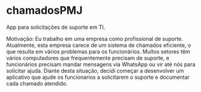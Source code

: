 # chamadosPMJ
App para solicitações de suporte em TI.

Motivação: 
 Eu trabalho em uma empresa como profissional de suporte. Atualmente, esta empresa carece de um sistema de chamados eficiente, o que resulta em vários problemas para os funcionários. Muitos setores têm vários computadores que frequentemente precisam de suporte, e funcionários precisam mandar mensagens via WhatsApp ou vir até nós para solicitar ajuda. Diante desta situação, decidi começar a desenvolver um aplicativo que ajude os funcionarios a solicitarem o suporte e documentar cada chamado atendido. 

